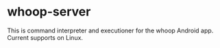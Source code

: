 whoop-server
===========

This is command interpreter and executioner for the whoop Android app. Current supports on Linux.
